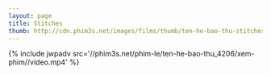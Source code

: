 ```yaml
---
layout: page
title: Stitches
thumb: http://cdn.phim3s.net/images/films/thumb/ten-he-bao-thu-stitches-2012.jpg
---
```

{% include jwpadv src='//phim3s.net/phim-le/ten-he-bao-thu_4206/xem-phim//video.mp4' %}
